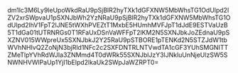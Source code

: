dm1lc3M6Ly9leUpoWkdRaU9pSjBlR2hyTXk1dGFXNW5MbWhsTG1OdUlpd2lZV2xrSWpvaU1pSXNJbWh2YzNRaU9pSjBlR2hyTXk1dGFXNW5MbWhsTG1OdUlpd2lhV1FpT2lJNE5tWXhPVEZtT1MxbE5HUmhMVFJpT1dJdE9ESTVaUzB5T1dGa01tUTRNRGs0T1RFaUxDSnVaWFFpT2lKM2N5SXNJbkJoZEdnaU9pSXZNV015WWpreUx5SXNJbkJ2Y25RaU9pSTBORE1pTENKd2N5STZJdW1tbWVhNHIvQ2ZoNjN3bjRld1NFc2c2SXFDNTRLNTVwdTA1cGF3YUhSMGNITTZMeTlpYVhRdWJIa3ZNMmd4T0dWRk55SXNJblJzY3lJNkluUnNjeUlzSW5SNWNHVWlPaUp1YjI1bElpd2lkaUk2SWpJaWZRPT0=
